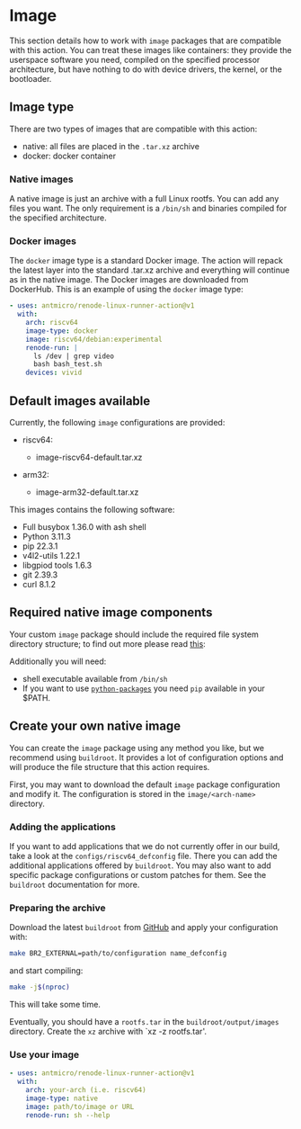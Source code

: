 # Image

This section details how to work with `image` packages that are compatible with this action. You can treat these images like containers: they provide the userspace software you need, compiled on the specified processor architecture, but have nothing to do with device drivers, the kernel, or the bootloader.

## Image type

There are two types of images that are compatible with this action:

* native: all files are placed in the `.tar.xz` archive
* docker: docker container

### Native images

A native image is just an archive with a full Linux rootfs. You can add any files you want. The only requirement is a `/bin/sh` and binaries compiled for the specified architecture.

### Docker images

The `docker` image type is a standard Docker image. The action will repack the latest layer into the standard .tar.xz archive and everything will continue as in the native image. The Docker images are downloaded from DockerHub. This is an example of using the `docker` image type:

```yaml
- uses: antmicro/renode-linux-runner-action@v1
  with:
    arch: riscv64
    image-type: docker
    image: riscv64/debian:experimental
    renode-run: |
      ls /dev | grep video
      bash bash_test.sh
    devices: vivid
```

## Default images available

Currently, the following `image` configurations are provided:

* riscv64:

  * image-riscv64-default.tar.xz

* arm32:

  * image-arm32-default.tar.xz

This images contains the following software:

* Full busybox 1.36.0 with ash shell
* Python 3.11.3
* pip 22.3.1
* v4l2-utils 1.22.1
* libgpiod tools 1.6.3
* git 2.39.3
* curl 8.1.2

## Required native image components

Your custom `image` package should include the required file system directory structure; to find out more please read [this](https://en.wikipedia.org/wiki/Filesystem_Hierarchy_Standard):

Additionally you will need:

* shell executable available from `/bin/sh`
* If you want to use [`python-packages`](./Python-packages.md) you need `pip` available in your $PATH.

## Create your own native image

You can create the `image` package using any method you like, but we recommend using `buildroot`. It provides a lot of configuration options and will produce the file structure that this action requires.

First, you may want to download the default `image` package configuration and modify it. The configuration is stored in the `image/<arch-name>` directory.

### Adding the applications

If you want to add applications that we do not currently offer in our build, take a look at the `configs/riscv64_defconfig` file. There you can add the additional applications offered by `buildroot`. You may also want to add specific package configurations or custom patches for them. See the `buildroot` documentation for more.

### Preparing the archive

Download the latest `buildroot` from [GitHub](https://github.com/buildroot/buildroot) and apply your configuration with:

```sh
make BR2_EXTERNAL=path/to/configuration name_defconfig
```

and start compiling:

```sh
make -j$(nproc)
```

This will take some time.

Eventually, you should have a `rootfs.tar` in the `buildroot/output/images` directory. Create the `xz` archive with `xz -z rootfs.tar'.

### Use your image

```yaml
- uses: antmicro/renode-linux-runner-action@v1
  with:
    arch: your-arch (i.e. riscv64)
    image-type: native
    image: path/to/image or URL
    renode-run: sh --help
```
